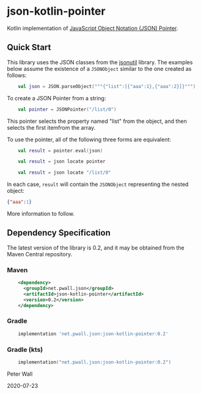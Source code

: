 # json-kotlin-pointer

Kotlin implementation of [JavaScript Object Notation (JSON) Pointer](https://tools.ietf.org/html/rfc6901).

## Quick Start

This library uses the JSON classes from the [jsonutil](https://github.com/pwall567/jsonutil) library.
The examples below assume the existence of a `JSONObject` similar to the one created as follows:
```kotlin
    val json = JSON.parseObject("""{"list":[{"aaa":1},{"aaa":2}]}""")
```

To create a JSON Pointer from a string:
```kotlin
    val pointer = JSONPointer("/list/0")
```
This pointer selects the property named "list" from the object, and then selects the first itemfrom the array.

To use the pointer, all of the following three forms are equivalent:
```kotlin
    val result = pointer.eval(json)
```
```kotlin
    val result = json locate pointer
```
```kotlin
    val result = json locate "/list/0"
```
 In each case, `result` will contain the `JSONObject` representing the nested object:
 ```json
{"aaa":1}
```
 
More information to follow.

## Dependency Specification

The latest version of the library is 0.2, and it may be obtained from the Maven Central repository.

### Maven
```xml
    <dependency>
      <groupId>net.pwall.json</groupId>
      <artifactId>json-kotlin-pointer</artifactId>
      <version>0.2</version>
    </dependency>
```
### Gradle
```groovy
    implementation 'net.pwall.json:json-kotlin-pointer:0.2'
```
### Gradle (kts)
```kotlin
    implementation("net.pwall.json:json-kotlin-pointer:0.2")
```

Peter Wall

2020-07-23
